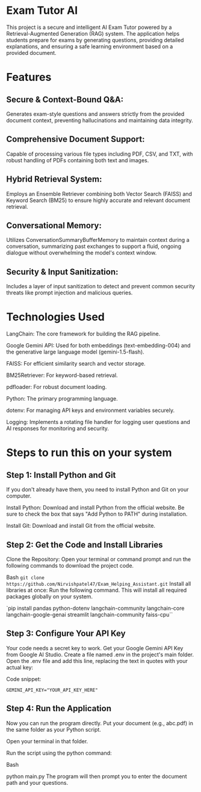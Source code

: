 # Exam Tutor AI
This project is a secure and intelligent AI Exam Tutor powered by a Retrieval-Augmented Generation (RAG) system. The application helps students prepare for exams by generating questions, providing detailed explanations, and ensuring a safe learning environment based on a provided document.

# Features
## Secure & Context-Bound Q&A:
Generates exam-style questions and answers strictly from the provided document context, preventing hallucinations and maintaining data integrity.

## Comprehensive Document Support: 
Capable of processing various file types including PDF, CSV, and TXT, with robust handling of PDFs containing both text and images.

## Hybrid Retrieval System: 
Employs an Ensemble Retriever combining both Vector Search (FAISS) and Keyword Search (BM25) to ensure highly accurate and relevant document retrieval.

## Conversational Memory: 
Utilizes ConversationSummaryBufferMemory to maintain context during a conversation, summarizing past exchanges to support a fluid, ongoing dialogue without overwhelming the model's context window.

## Security & Input Sanitization: 
Includes a layer of input sanitization to detect and prevent common security threats like prompt injection and malicious queries.

# Technologies Used
LangChain: The core framework for building the RAG pipeline.

Google Gemini API: Used for both embeddings (text-embedding-004) and the generative large language model (gemini-1.5-flash).

FAISS: For efficient similarity search and vector storage.

BM25Retriever: For keyword-based retrieval.

pdfloader: For robust document loading.

Python: The primary programming language.

dotenv: For managing API keys and environment variables securely.

Logging: Implements a rotating file handler for logging user questions and AI responses for monitoring and security.

# Steps to run this on your system
## Step 1: Install Python and Git
If you don't already have them, you need to install Python and Git on your computer.

Install Python: Download and install Python from the official website. Be sure to check the box that says "Add Python to PATH" during installation.

Install Git: Download and install Git from the official website.

## Step 2: Get the Code and Install Libraries
Clone the Repository: Open your terminal or command prompt and run the following commands to download the project code.

Bash
`git clone https://github.com/Nirvishpatel47/Exam_Helping_Assistant.git`
Install all libraries at once: Run the following command. This will install all required packages globally on your system.

`pip install pandas python-dotenv langchain-community langchain-core langchain-google-genai streamlit langchain-community faiss-cpu``
## Step 3: Configure Your API Key
Your code needs a secret key to work.
Get your Google Gemini API Key from Google AI Studio.
Create a file named .env in the project's main folder.
Open the .env file and add this line, replacing the text in quotes with your actual key:

Code snippet:

`GEMINI_API_KEY="YOUR_API_KEY_HERE"`

## Step 4: Run the Application
Now you can run the program directly.
Put your document (e.g., abc.pdf) in the same folder as your Python script.

Open your terminal in that folder.

Run the script using the python command:

Bash

python main.py
The program will then prompt you to enter the document path and your questions.
